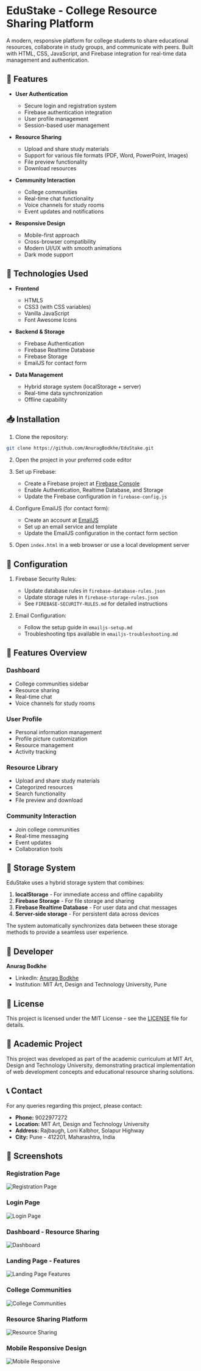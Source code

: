 # EduStake - College Resource Sharing Platform

A modern, responsive platform for college students to share educational resources, collaborate in study groups, and communicate with peers. Built with HTML, CSS, JavaScript, and Firebase integration for real-time data management and authentication.

## 🌟 Features

- **User Authentication**
  - Secure login and registration system
  - Firebase authentication integration
  - User profile management
  - Session-based user management

- **Resource Sharing**
  - Upload and share study materials
  - Support for various file formats (PDF, Word, PowerPoint, Images)
  - File preview functionality
  - Download resources

- **Community Interaction**
  - College communities
  - Real-time chat functionality
  - Voice channels for study rooms
  - Event updates and notifications

- **Responsive Design**
  - Mobile-first approach
  - Cross-browser compatibility
  - Modern UI/UX with smooth animations
  - Dark mode support

## 🚀 Technologies Used

- **Frontend**
  - HTML5
  - CSS3 (with CSS variables)
  - Vanilla JavaScript
  - Font Awesome Icons

- **Backend & Storage**
  - Firebase Authentication
  - Firebase Realtime Database
  - Firebase Storage
  - EmailJS for contact form

- **Data Management**
  - Hybrid storage system (localStorage + server)
  - Real-time data synchronization
  - Offline capability

## 📥 Installation

1. Clone the repository:
```bash
git clone https://github.com/AnuragBodkhe/EduStake.git
```

2. Open the project in your preferred code editor

3. Set up Firebase:
   - Create a Firebase project at [Firebase Console](https://console.firebase.google.com/)
   - Enable Authentication, Realtime Database, and Storage
   - Update the Firebase configuration in `firebase-config.js`

4. Configure EmailJS (for contact form):
   - Create an account at [EmailJS](https://www.emailjs.com/)
   - Set up an email service and template
   - Update the EmailJS configuration in the contact form section

5. Open `index.html` in a web browser or use a local development server

## 🔧 Configuration

1. Firebase Security Rules:
   - Update database rules in `firebase-database-rules.json`
   - Update storage rules in `firebase-storage-rules.json`
   - See `FIREBASE-SECURITY-RULES.md` for detailed instructions

2. Email Configuration:
   - Follow the setup guide in `emailjs-setup.md`
   - Troubleshooting tips available in `emailjs-troubleshooting.md`

## 📱 Features Overview

### Dashboard
- College communities sidebar
- Resource sharing
- Real-time chat
- Voice channels for study rooms

### User Profile
- Personal information management
- Profile picture customization
- Resource management
- Activity tracking

### Resource Library
- Upload and share study materials
- Categorized resources
- Search functionality
- File preview and download

### Community Interaction
- Join college communities
- Real-time messaging
- Event updates
- Collaboration tools

## 💾 Storage System

EduStake uses a hybrid storage system that combines:

1. **localStorage** - For immediate access and offline capability
2. **Firebase Storage** - For file storage and sharing
3. **Firebase Realtime Database** - For user data and chat messages
4. **Server-side storage** - For persistent data across devices

The system automatically synchronizes data between these storage methods to provide a seamless user experience.

## 📝 Developer

**Anurag Bodkhe**
- LinkedIn: [Anurag Bodkhe](https://www.linkedin.com/in/anurag-bodkhe-087758292)
- Institution: MIT Art, Design and Technology University, Pune

## 📄 License

This project is licensed under the MIT License - see the [LICENSE](LICENSE) file for details.

## 🏫 Academic Project

This project was developed as part of the academic curriculum at MIT Art, Design and Technology University, demonstrating practical implementation of web development concepts and educational resource sharing solutions.

## 📞 Contact

For any queries regarding this project, please contact:
- **Phone:** 9022977272
- **Location:** MIT Art, Design and Technology University
- **Address:** Rajbaugh, Loni Kalbhor, Solapur Highway
- **City:** Pune - 412201, Maharashtra, India

## 📸 Screenshots

### Registration Page
![Registration Page](https://github.com/user-attachments/assets/450e7a01-ef88-4cec-beec-81c8e58710f2)

### Login Page
![Login Page](https://github.com/user-attachments/assets/513c7fa0-6af0-4ee5-8017-3378db0f3de7)

### Dashboard - Resource Sharing
![Dashboard](https://github.com/user-attachments/assets/20ee9534-11d7-4e63-8ad0-803275fa2788)

### Landing Page - Features
![Landing Page Features](https://github.com/user-attachments/assets/c82e0177-d94e-4041-a3fe-7617158805b5)

### College Communities
![College Communities](https://github.com/user-attachments/assets/3be7f690-5eec-4217-9bbe-84b596a7dba6)

### Resource Sharing Platform
![Resource Sharing](https://github.com/user-attachments/assets/b9b010a4-428c-435a-b16a-7e29c85d5a65)

### Mobile Responsive Design
![Mobile Responsive](https://github.com/user-attachments/assets/de4739ea-a6ff-4968-a093-c324ff00ad88)
